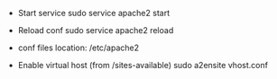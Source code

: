 - Start service
sudo service apache2 start

- Reload conf
sudo service apache2 reload

- conf files location:
/etc/apache2

- Enable virtual host (from /sites-available)
sudo a2ensite vhost.conf
